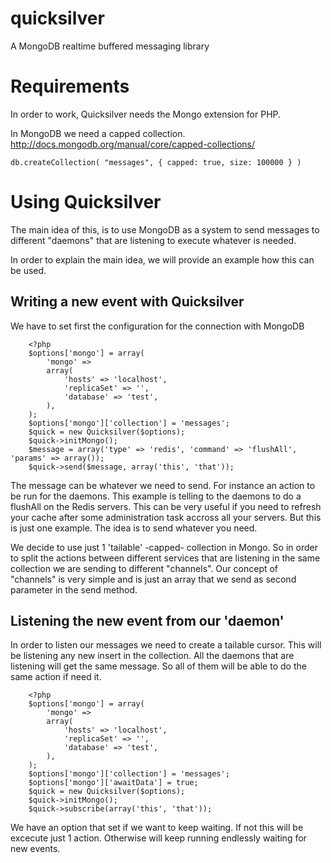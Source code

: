 quicksilver
===========

A MongoDB realtime buffered messaging library


Requirements
============

In order to work, Quicksilver needs the Mongo extension for PHP.

In MongoDB we need a capped collection. 
http://docs.mongodb.org/manual/core/capped-collections/

    db.createCollection( "messages", { capped: true, size: 100000 } )



Using Quicksilver
=================

The main idea of this, is to use MongoDB as a system to send messages to 
different "daemons" that are listening to execute whatever is needed.

In order to explain the main idea, we will provide an example how this can be 
used.

Writing a new event with Quicksilver
-----------------------------------

We have to set first the configuration for the connection with MongoDB

        <?php
        $options['mongo'] = array(
            'mongo' =>
            array(
                'hosts' => 'localhost',
                'replicaSet' => '',
                'database' => 'test',
            ),
        );
        $options['mongo']['collection'] = 'messages';
        $quick = new Quicksilver($options);
        $quick->initMongo();
        $message = array('type' => 'redis', 'command' => 'flushAll', 'params' => array());
        $quick->send($message, array('this', 'that'));

The message can be whatever we need to send. For instance an action to be run for 
the daemons. This example is telling to the daemons to do a flushAll on the Redis
servers. This can be very useful if you need to refresh your cache after some
administration task accross all your servers. But this is just one example. 
The idea is to send whatever you need.

We decide to use just 1 'tailable' -capped- collection in Mongo. So in order to 
split the actions between different services that are listening in the same 
collection we are sending to different "channels". Our concept of "channels" is
very simple and is just an array that we send as second parameter in the send
method. 


Listening the new event from our 'daemon'
----------------------------------------

In order to listen our messages we need to create a tailable cursor. This will 
be listening any new insert in the collection. All the daemons that are listening
will get the same message. So all of them will be able to do the same action if
need it.


        <?php
        $options['mongo'] = array(
            'mongo' =>
            array(
                'hosts' => 'localhost',
                'replicaSet' => '',
                'database' => 'test',
            ),
        );
        $options['mongo']['collection'] = 'messages';
        $options['mongo']['awaitData'] = true;
        $quick = new Quicksilver($options);
        $quick->initMongo();
        $quick->subscribe(array('this', 'that'));

We have an option that set if we want to keep waiting. If not this will be excecute
just 1 action. Otherwise will keep running endlessly waiting for new events.
